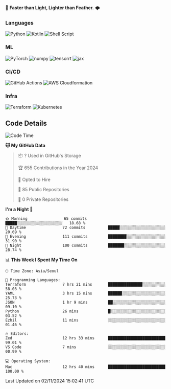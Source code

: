 :rocket: **Faster than Light, Lighter than Feather.** 🌩️


### Languages
![Python](https://img.shields.io/badge/python-3670A0?style=for-the-badge&logo=python&logoColor=ffdd54) ![Kotlin](https://img.shields.io/badge/kotlin-%237F52FF.svg?style=for-the-badge&logo=kotlin&logoColor=white) ![Shell Script](https://img.shields.io/badge/shell_script-%23121011.svg?style=for-the-badge&logo=gnu-bash&logoColor=white)


### ML
<img alt="PyTorch" src ="https://img.shields.io/badge/PyTorch-EE4C2C.svg?&style=for-the-badge&logo=PyTorch&logoColor=white"/> <img alt="numpy" src ="https://img.shields.io/badge/NumPy-013243.svg?&style=for-the-badge&logo=NumPy&logoColor=white"/> ![tensorrt](https://img.shields.io/badge/tensorrt_&_triton-000000.svg?style=for-the-badge&logo=nVIDIA&logoColor=green) ![jax](https://img.shields.io/badge/jax(novice)-%23ffffff.svg?style=for-the-badge&logo=tensorflow&logoColor=blue)


### CI/CD

![GitHub Actions](https://img.shields.io/badge/github%20actions-%232671E5.svg?style=for-the-badge&logo=githubactions&logoColor=white) ![AWS Cloudformation](https://img.shields.io/badge/AWS_Cloudformation-%23FF9900.svg?style=for-the-badge&logo=amazonwebservices&logoColor=white) 

### Infra 

![Terraform](https://img.shields.io/badge/terraform-%235835CC.svg?style=for-the-badge&logo=terraform&logoColor=white) ![Kubernetes](https://img.shields.io/badge/k3s(novice)-%23326ce5.svg?style=for-the-badge&logo=kubernetes&logoColor=white)

## Code Details

<!--START_SECTION:waka-->
![Code Time](http://img.shields.io/badge/Code%20Time-581%20hrs%2050%20mins-blue)

**🐱 My GitHub Data** 

> 📦 ? Used in GitHub's Storage 
 > 
> 🏆 655 Contributions in the Year 2024
 > 
> 💼 Opted to Hire
 > 
> 📜 85 Public Repositories 
 > 
> 🔑 0 Private Repositories 
 > 
**I'm a Night 🦉** 

```text
🌞 Morning                65 commits          █████░░░░░░░░░░░░░░░░░░░░   18.68 % 
🌆 Daytime                72 commits          █████░░░░░░░░░░░░░░░░░░░░   20.69 % 
🌃 Evening                111 commits         ████████░░░░░░░░░░░░░░░░░   31.90 % 
🌙 Night                  100 commits         ███████░░░░░░░░░░░░░░░░░░   28.74 % 
```


📊 **This Week I Spent My Time On** 

```text
🕑︎ Time Zone: Asia/Seoul

💬 Programming Languages: 
Terraform                7 hrs 21 mins       ███████████████░░░░░░░░░░   58.03 % 
YAML                     3 hrs 15 mins       ██████░░░░░░░░░░░░░░░░░░░   25.73 % 
JSON                     1 hr 9 mins         ██░░░░░░░░░░░░░░░░░░░░░░░   09.10 % 
Python                   26 mins             █░░░░░░░░░░░░░░░░░░░░░░░░   03.52 % 
Ezhil                    11 mins             ░░░░░░░░░░░░░░░░░░░░░░░░░   01.46 % 

🔥 Editors: 
Zed                      12 hrs 33 mins      █████████████████████████   99.01 % 
VS Code                  7 mins              ░░░░░░░░░░░░░░░░░░░░░░░░░   00.99 % 

💻 Operating System: 
Mac                      12 hrs 40 mins      █████████████████████████   100.00 % 
```


 Last Updated on 02/11/2024 15:02:41 UTC
<!--END_SECTION:waka-->
